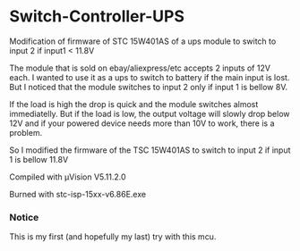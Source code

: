 # Switch-Controller-UPS
Modification of firmware of STC 15W401AS of a ups module to switch to input 2 if input1 < 11.8V

The module that is sold on ebay/aliexpress/etc accepts 2 inputs of 12V each.
I wanted to use it as a ups to switch to battery if the main input is lost. But I noticed that the module switches to input 2 only if input 1 is bellow 8V. 

If the load is high the drop is quick and the module switches almost immediatelly. 
But if the load is low, the output voltage will slowly drop below 12V and if your powered device needs more than 10V to work, there is a problem.

So I modified the firmware of the TSC 15W401AS to switch to input 2 if input 1 is bellow 11.8V

Compiled with μVision V5.11.2.0

Burned with stc-isp-15xx-v6.86E.exe

### Notice

This is my first (and hopefully my last) try with this mcu.

